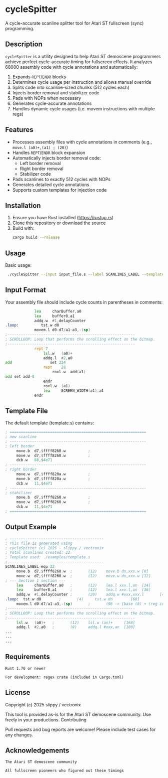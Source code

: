 # cycleSpitter

A cycle-accurate scanline splitter tool for Atari ST fullscreen (sync) programming.

## Description

`cycleSpitter` is a utility designed to help Atari ST demoscene programmers achieve 
perfect cycle-accurate timing for fullscreen effects. It analyzes 68000 assembly code 
with cycle annotations and automatically:

1. Expands `REPT`/`ENDR` blocks
2. Determines cycle usage per instruction and allows manual override 
3. Splits code into scanline-sized chunks (512 cycles each)
4. Injects border removal and stabilizer code
5. Pads with NOPs when necessary
6. Generates cycle-accurate annotations
7. Handles dynamic cycle usages (i.e. movem instructions with multiple regs)

## Features

- Processes assembly files with cycle annotations in comments (e.g., `move.l (a0)+,(a1) ; (20)`)
- Handles `REPT`/`ENDR` block expansion
- Automatically injects border removal code:
    - Left border removal
    - Right border removal
    - Stabilizer code
- Pads scanlines to exactly 512 cycles with NOPs
- Generates detailed cycle annotations
- Supports custom templates for injection code

## Installation

1. Ensure you have Rust installed (https://rustup.rs)
2. Clone this repository or download the source
3. Build with:
   ```sh
   cargo build --release
    ``` 
## Usage

Basic usage:
   ```sh
    ./cycleSpitter --input input_file.s --label SCANLINES_LABEL --template template.s --cycles 512 > output_file.s    
   ``` 
## Input Format

Your assembly file should include cycle counts in parentheses in comments:
   ```asm
                lea     charBuffer,a0
                lea     buffer8,a1
                addq.w  #1,delayCounter
.loop:          tst.w d0
                movem.l d0-d7/a1-a3,-(sp)
;---------------------------------------------------------
; SCROLLOOP: Loop that performs the scrolling effect on the bitmap.
;---------------------------------------------------------
                rept 7
                    lsl.w   (a0)+
                    addq.l  #2,a0
add                 set 224
                    rept    28
                        roxl.w  add(a1)
add set add-8
                    endr
                    roxl.w  (a1)
                    lea     SCREEN_WIDTH(a1),a1
                endr
   ``` 

## Template File

The default template (template.s) contains:
   ```asm
; =============================================================
; new scanline
; -------------------------------------------------------------
; left border
		move.b	d7,$ffff8260.w			; 
		move.w	d7,$ffff8260.w			; 
		dcb.w	88,$4e71
; -------------------------------------------------------------
; right border
		move.w	d7,$ffff820a.w			; 
		move.b	d7,$ffff820a.w			; 
		dcb.w	11,$4e71
; -------------------------------------------------------------
; stabilizer
		move.b	d7,$ffff8260.w			; 
		move.w	d7,$ffff8260.w			; 
		dcb.w	11,$4e71
; =============================================================
   ``` 

## Output Example
   ```asm
; ------------------------------------------
; This file is generated using
; cycleSpitter (c) 2025 - slippy / vectronix
; Total scanlines created: 22
; Template used: ./examples/template.s
; ------------------------------------------
SCANLINES_LABEL equ 22
        move.b  d7,$ffff8260.w  ;       (12)    move.b dn,xxx.w [0]
        move.w  d7,$ffff8260.w  ;       (12)    move.w dn,xxx.w [12]
; --- Section 1 section ---
        lea     charBuffer,a0   ;       (12)    lea.l xxx.l,an  [24]
        lea     buffer8,a1      ;       (12)    lea.l xxx.l,an  [36]
        addq.w  #1,delayCounter ;       (20)    addq.w #xxx,xxx.l       [48]
.loop:  tst.w d0        ;       (4)     tst.w dn        [68]
        movem.l d0-d7/a1-a3,-(sp)       ;       (96 -> [base (8) + (reg count (11) * reg (8))]) movem.l reglist,-(an)   [72]
;---------------------------------------------------------
; SCROLLOOP: Loop that performs the scrolling effect on the bitmap.
;---------------------------------------------------------
        lsl.w   (a0)+   ;       (12)    lsl.w (an)+     [168]
        addq.l  #2,a0   ;       (8)     addq.l #xxx,an  [180]
...
...
...
   ``` 

## Requirements

    Rust 1.70 or newer

    For development: regex crate (included in Cargo.toml)

## License

Copyright (c) 2025 slippy / vectronix

This tool is provided as-is for the Atari ST demoscene community. Use freely in your productions.
Contributing

Pull requests and bug reports are welcome! Please include test cases for any changes.

## Acknowledgements

    The Atari ST demoscene community

    All fullscreen pioneers who figured out these timings

